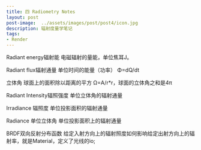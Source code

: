 ```yaml
---
title: 四 Radiometry Notes
layout: post
post-image:  ../assets/images/post/post4/icon.jpg
description: 辐射度量学笔记
tags:
- Render
---
```


Radiant energy辐射能 电磁辐射的量能，单位焦耳J。

Radiant flux辐射通量 单位时间的能量（功率）   Φ=dQ/dt

立体角  球面上的面积除以距离的平方    Ω=A/r*r，球面的立体角之和是4π

Radiant Intensity辐照强度 单位立体角的辐射通量 

Irradiance 辐照度 单位投影面积的辐射通量

Radiance  单位立体角 单位投影面积上的辐射通量

BRDF双向反射分布函数 给定入射方向上的辐射照度如何影响给定出射方向上的辐射率，就是Material，定义了光线的io;
